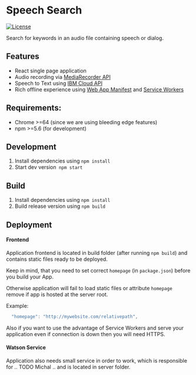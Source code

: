 # Speech Search
[![License](https://img.shields.io/badge/license-MIT-blue.svg)](/LICENSE)

Search for keywords in an audio file containing speech or dialog.

## Features

* React single page application
* Audio recording via [MediaRecorder API](https://caniuse.com/#feat=mediarecorder)
* Speech to Text using [IBM Cloud API](https://console.bluemix.net/catalog/services/speech-to-text)
* Rich offline experience using [Web App Manifest](https://caniuse.com/#feat=web-app-manifest) and [Service Workers](https://caniuse.com/#feat=serviceworkers)

## Requirements:

* Chrome >=64 (since we are using bleeding edge features)
* npm >=5.6 (for development)

## Development

1. Install dependencies using `npm install`
2. Start dev version` npm start`

## Build

1. Install dependencies using `npm install`
3. Build release version using `npm build`

## Deployment

#### Frontend

Application frontend is located in build folder (after running `npm build`) and contains static files ready to be deployed.

Keep in mind, that you need to set correct `homepage` (in `package.json`) before you build your App. 

Otherwise application will fail to load static files or attribute `homepage` remove if app is hosted at the server root.

Example:
```js
  "homepage": "http://mywebsite.com/relativepath",
```

Also if you want to use the advantage of Service Workers and serve your application even if connection is down then you will need HTTPS.

#### Watson Service

Application also needs small service in order to work, which is responsible for .. TODO Michal .. and is located in server folder.